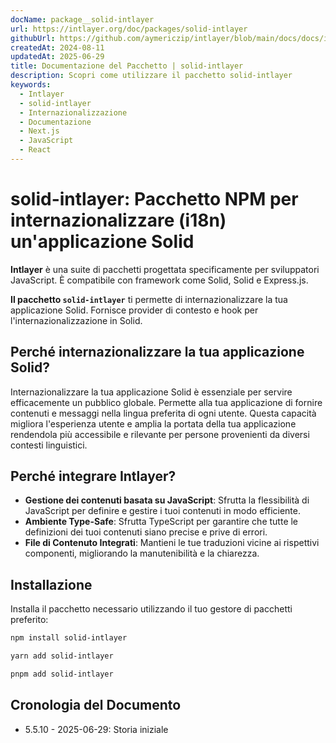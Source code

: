```yaml
---
docName: package__solid-intlayer
url: https://intlayer.org/doc/packages/solid-intlayer
githubUrl: https://github.com/aymericzip/intlayer/blob/main/docs/docs/it/packages/solid-intlayer/index.md
createdAt: 2024-08-11
updatedAt: 2025-06-29
title: Documentazione del Pacchetto | solid-intlayer
description: Scopri come utilizzare il pacchetto solid-intlayer
keywords:
  - Intlayer
  - solid-intlayer
  - Internazionalizzazione
  - Documentazione
  - Next.js
  - JavaScript
  - React
---
```


# solid-intlayer: Pacchetto NPM per internazionalizzare (i18n) un'applicazione Solid

**Intlayer** è una suite di pacchetti progettata specificamente per sviluppatori JavaScript. È compatibile con framework come Solid, Solid e Express.js.

**Il pacchetto `solid-intlayer`** ti permette di internazionalizzare la tua applicazione Solid. Fornisce provider di contesto e hook per l'internazionalizzazione in Solid.

## Perché internazionalizzare la tua applicazione Solid?

Internazionalizzare la tua applicazione Solid è essenziale per servire efficacemente un pubblico globale. Permette alla tua applicazione di fornire contenuti e messaggi nella lingua preferita di ogni utente. Questa capacità migliora l'esperienza utente e amplia la portata della tua applicazione rendendola più accessibile e rilevante per persone provenienti da diversi contesti linguistici.

## Perché integrare Intlayer?

- **Gestione dei contenuti basata su JavaScript**: Sfrutta la flessibilità di JavaScript per definire e gestire i tuoi contenuti in modo efficiente.
- **Ambiente Type-Safe**: Sfrutta TypeScript per garantire che tutte le definizioni dei tuoi contenuti siano precise e prive di errori.
- **File di Contenuto Integrati**: Mantieni le tue traduzioni vicine ai rispettivi componenti, migliorando la manutenibilità e la chiarezza.

## Installazione

Installa il pacchetto necessario utilizzando il tuo gestore di pacchetti preferito:

```bash packageManager="npm"
npm install solid-intlayer
```

```bash packageManager="yarn"
yarn add solid-intlayer
```

```bash packageManager="pnpm"
pnpm add solid-intlayer
```

## Cronologia del Documento

- 5.5.10 - 2025-06-29: Storia iniziale
